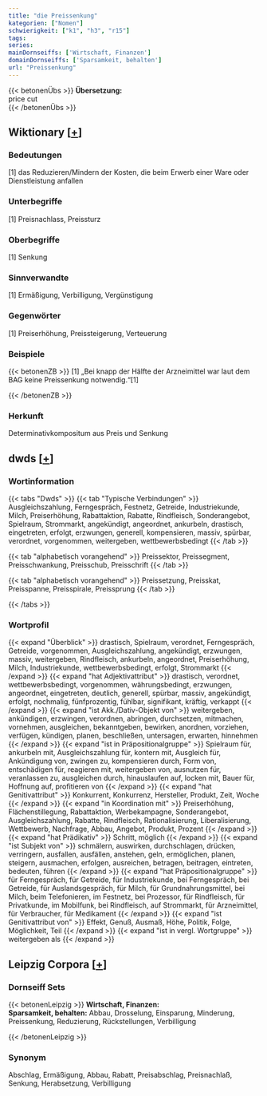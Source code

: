 ```yaml
---
title: "die Preissenkung"
kategorien: ["Nomen"]
schwierigkeit: ["k1", "h3", "r15"]
tags:
series:
mainDornseiffs: ['Wirtschaft, Finanzen']
domainDornseiffs: ['Sparsamkeit, behalten']
url: "Preissenkung"
---
```


{{< betonenÜbs >}}
**Übersetzung:**  
price cut  
{{< /betonenÜbs >}}

## Wiktionary [[+](https://de.wiktionary.org/wiki/Preissenkung)]

### Bedeutungen
[1] das Reduzieren/Mindern der Kosten, die beim Erwerb einer Ware oder Dienstleistung anfallen  

### Unterbegriffe
[1] Preisnachlass, Preissturz  

### Oberbegriffe
[1] Senkung  

### Sinnverwandte
[1] Ermäßigung, Verbilligung, Vergünstigung  

### Gegenwörter
[1] Preiserhöhung, Preissteigerung, Verteuerung  

### Beispiele
{{< betonenZB >}}
[1] „Bei knapp der Hälfte der Arzneimittel war laut dem BAG keine Preissenkung notwendig.“[1]  

{{< /betonenZB >}}
### Herkunft
Determinativkompositum aus Preis und Senkung  



## dwds [[+](https://www.dwds.de/wb/Preissenkung)]

### Wortinformation
{{< tabs "Dwds" >}}
{{< tab "Typische Verbindungen" >}}
Ausgleichszahlung, Ferngespräch, Festnetz, Getreide, Industriekunde, Milch, Preiserhöhung, Rabattaktion, Rabatte, Rindfleisch, Sonderangebot, Spielraum, Strommarkt, angekündigt, angeordnet, ankurbeln, drastisch, eingetreten, erfolgt, erzwungen, generell, kompensieren, massiv, spürbar, verordnet, vorgenommen, weitergeben, wettbewerbsbedingt
{{< /tab >}}

{{< tab "alphabetisch vorangehend" >}}
Preissektor, Preissegment, Preisschwankung, Preisschub, Preisschrift
{{< /tab >}}

{{< tab "alphabetisch vorangehend" >}}
Preissetzung, Preisskat, Preisspanne, Preisspirale, Preissprung
{{< /tab >}}

{{< /tabs >}}

### Wortprofil
{{< expand "Überblick" >}} drastisch, Spielraum, verordnet, Ferngespräch, Getreide, vorgenommen, Ausgleichszahlung, angekündigt, erzwungen, massiv, weitergeben, Rindfleisch, ankurbeln, angeordnet, Preiserhöhung, Milch, Industriekunde, wettbewerbsbedingt, erfolgt, Strommarkt {{< /expand >}}
{{< expand "hat Adjektivattribut" >}} drastisch, verordnet, wettbewerbsbedingt, vorgenommen, währungsbedingt, erzwungen, angeordnet, eingetreten, deutlich, generell, spürbar, massiv, angekündigt, erfolgt, nochmalig, fünfprozentig, fühlbar, signifikant, kräftig, verkappt {{< /expand >}}
{{< expand "ist Akk./Dativ-Objekt von" >}} weitergeben, ankündigen, erzwingen, verordnen, abringen, durchsetzen, mitmachen, vornehmen, ausgleichen, bekanntgeben, bewirken, anordnen, vorziehen, verfügen, kündigen, planen, beschließen, untersagen, erwarten, hinnehmen {{< /expand >}}
{{< expand "ist in Präpositionalgruppe" >}} Spielraum für, ankurbeln mit, Ausgleichszahlung für, kontern mit, Ausgleich für, Ankündigung von, zwingen zu, kompensieren durch, Form von, entschädigen für, reagieren mit, weitergeben von, ausnutzen für, veranlassen zu, ausgleichen durch, hinauslaufen auf, locken mit, Bauer für, Hoffnung auf, profitieren von {{< /expand >}}
{{< expand "hat Genitivattribut" >}} Konkurrent, Konkurrenz, Hersteller, Produkt, Zeit, Woche {{< /expand >}}
{{< expand "in Koordination mit" >}} Preiserhöhung, Flächenstillegung, Rabattaktion, Werbekampagne, Sonderangebot, Ausgleichszahlung, Rabatte, Rindfleisch, Rationalisierung, Liberalisierung, Wettbewerb, Nachfrage, Abbau, Angebot, Produkt, Prozent {{< /expand >}}
{{< expand "hat Prädikativ" >}} Schritt, möglich {{< /expand >}}
{{< expand "ist Subjekt von" >}} schmälern, auswirken, durchschlagen, drücken, verringern, ausfallen, ausfällen, anstehen, geln, ermöglichen, planen, steigern, ausmachen, erfolgen, ausreichen, betragen, beitragen, eintreten, bedeuten, führen {{< /expand >}}
{{< expand "hat Präpositionalgruppe" >}} für Ferngespräch, für Getreide, für Industriekunde, bei Ferngespräch, bei Getreide, für Auslandsgespräch, für Milch, für Grundnahrungsmittel, bei Milch, beim Telefonieren, im Festnetz, bei Prozessor, für Rindfleisch, für Privatkunde, im Mobilfunk, bei Rindfleisch, auf Strommarkt, für Arzneimittel, für Verbraucher, für Medikament {{< /expand >}}
{{< expand "ist Genitivattribut von" >}} Effekt, Genuß, Ausmaß, Höhe, Politik, Folge, Möglichkeit, Teil {{< /expand >}}
{{< expand "ist in vergl. Wortgruppe" >}} weitergeben als {{< /expand >}}

## Leipzig Corpora [[+](https://corpora.uni-leipzig.de/en/res?word=Preissenkung&corpusId=deu_newscrawl-public_2018)]

### Dornseiff Sets
{{< betonenLeipzig >}}
**Wirtschaft, Finanzen:**  
**Sparsamkeit, behalten:** Abbau, Drosselung, Einsparung, Minderung, Preissenkung, Reduzierung, Rückstellungen, Verbilligung  

{{< /betonenLeipzig >}}

### Synonym
Abschlag, Ermäßigung, Abbau, Rabatt, Preisabschlag, Preisnachlaß, Senkung, Herabsetzung, Verbilligung

